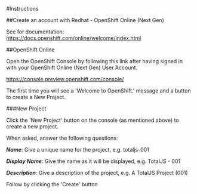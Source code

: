 #Instructions

##Create an account with Redhat - OpenShift Online (Next Gen)

See for documentation: https://docs.openshift.com/online/welcome/index.html

##OpenShift Online

Open the OpenShift Console by following this link after having signed in with your OpenShift Online (Next Gen) User Account.

https://console.preview.openshift.com/console/

The first time you will see a 'Welcome to OpenShift.' message and a button to create a New Project.

###New Project

Click the 'New Project' button on the console (as mentioned above) to create a new project.

When asked, answer the following questions:

***Name***: Give a unique name for the project, e.g. totaljs-001

***Display Name***: Give the name as it will be displayed, e.g. TotalJS - 001

***Description***: Give a description of the project, e.g. A TotalJS Project (001)

Follow by clicking the 'Create' button

